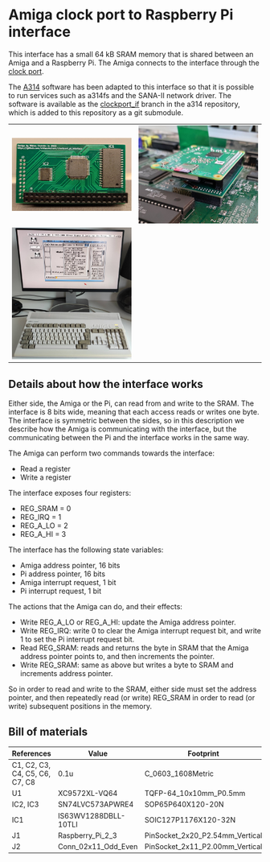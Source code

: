 # Amiga clock port to Raspberry Pi interface

This interface has a small 64 kB SRAM memory that is shared between an Amiga and a Raspberry Pi.
The Amiga connects to the interface through the [clock port](https://en.wikipedia.org/wiki/Clock_port).

The [A314](https://github.com/niklasekstrom/a314) software has been adapted to this interface so that it is possible to run services such as a314fs and the SANA-II network driver.
The software is available as the [clockport_if](https://github.com/niklasekstrom/a314/tree/clockport_if) branch in the a314 repository, which is added to this repository as a git submodule.

|         |            |
| ------------- |---------------|
| ![PCB](Docs/soldered_board.jpg?raw=true)      | ![Installed with Pi 3A](Docs/installed_pi_3a.jpg?raw=true) |
| ![PCB](Docs/amirc.jpg?raw=true)      | |

## Details about how the interface works

Either side, the Amiga or the Pi, can read from and write to the SRAM.
The interface is 8 bits wide, meaning that each access reads or writes one byte.
The interface is symmetric between the sides, so in this description we describe how the Amiga is communicating with the interface, but the communicating between the Pi and the interface works in the same way.

The Amiga can perform two commands towards the interface:

- Read a register
- Write a register

The interface exposes four registers:

- REG_SRAM = 0
- REG_IRQ = 1
- REG_A_LO = 2
- REG_A_HI = 3

The interface has the following state variables:

- Amiga address pointer, 16 bits
- Pi address pointer, 16 bits
- Amiga interrupt request, 1 bit
- Pi interrupt request, 1 bit

The actions that the Amiga can do, and their effects:

- Write REG_A_LO or REG_A_HI: update the Amiga address pointer.
- Write REG_IRQ: write 0 to clear the Amiga interrupt request bit, and write 1 to set the Pi interrupt request bit.
- Read REG_SRAM: reads and returns the byte in SRAM that the Amiga address pointer points to, and then increments the pointer.
- Write REG_SRAM: same as above but writes a byte to SRAM and increments address pointer.

So in order to read and write to the SRAM, either side must set the address pointer, and then repeatedly read (or write) REG_SRAM in order to read (or write) subsequent positions in the memory.

## Bill of materials

| References                     | Value                | Footprint                       | Quantity |
|--------------------------------|----------------------|---------------------------------|----------|
| C1, C2, C3, C4, C5, C6, C7, C8 | 0.1u                 | C_0603_1608Metric               | 8        |
| U1                             | XC9572XL-VQ64        | TQFP-64_10x10mm_P0.5mm          | 1        |
| IC2, IC3                       | SN74LVC573APWRE4     | SOP65P640X120-20N               | 2        |
| IC1                            | IS63WV1288DBLL-10TLI | SOIC127P1176X120-32N            | 1        |
| J1                             | Raspberry_Pi_2_3     | PinSocket_2x20_P2.54mm_Vertical | 1        |
| J2                             | Conn_02x11_Odd_Even  | PinSocket_2x11_P2.00mm_Vertical | 1        |
